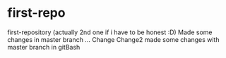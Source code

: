 # first-repo
first-repository (actually 2nd one if i have to be honest :D)
Made some changes in master branch ...
Change
Change2
made some changes with master branch in gitBash


